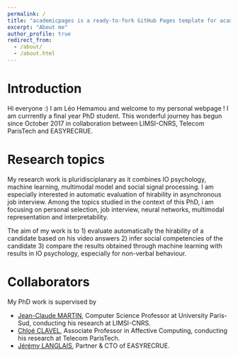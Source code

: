 ```yaml
---
permalink: /
title: "academicpages is a ready-to-fork GitHub Pages template for academic personal websites"
excerpt: "About me"
author_profile: true
redirect_from: 
  - /about/
  - /about.html
---
```


Introduction
======
Hi everyone :)
I am Léo Hemamou and welcome to my personal webpage !
I am currrently a final year PhD student. This wonderful journey has begun since October 2017 in collaboration between LIMSI-CNRS, Telecom ParisTech and EASYRECRUE.


Research topics
======
My research work is pluridisciplanary as it combines IO psychology, machine learning, multimodal model and social signal processing. I am especially interested in automatic evaluation of hirability in asynchronous job interview. Among the topics studied in the context of this PhD, i am focusing on personal selection, job interview, neural networks, multimodal representation and interpretability. 

The aim of my work is to 1) evaluate automatically the hirability of a candidate based on his video answers 2) infer social competencies of the candidate 3) compare the results obtained through machine learning with results in IO psychology, especially for non-verbal behaviour.

Collaborators
======
My PhD work is supervised by 
  * [Jean-Claude MARTIN](https://perso.limsi.fr/wiki/doku.php/martin/accueil "Pages Personnelle"), Computer Science Professor at University Paris-Sud, conducting his research at LIMSI-CNRS.
  * [Chloé CLAVEL](https://clavel.wp.imt.fr/ "Pages Personnelle"), Associate Professor in Affective Computing, conducting his research at Telecom ParisTech.
  * [Jérémy LANGLAIS](https://www.easyrecrue.com/en/society/about "Easyrecrue Page"), Partner & CTO of EASYRECRUE.

  
